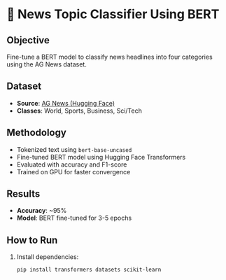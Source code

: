 # 📰 News Topic Classifier Using BERT

## Objective
Fine-tune a BERT model to classify news headlines into four categories using the AG News dataset.

## Dataset
- **Source**: [AG News (Hugging Face)](https://huggingface.co/datasets/ag_news)
- **Classes**: World, Sports, Business, Sci/Tech

## Methodology
- Tokenized text using `bert-base-uncased`
- Fine-tuned BERT model using Hugging Face Transformers
- Evaluated with accuracy and F1-score
- Trained on GPU for faster convergence

## Results
- **Accuracy**: ~95%
- **Model**: BERT fine-tuned for 3-5 epochs

## How to Run
1. Install dependencies:
   ```bash
   pip install transformers datasets scikit-learn
